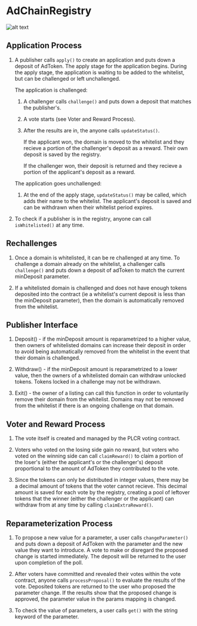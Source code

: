 # AdChainRegistry

![alt text](https://github.com/mzeitlin8/AdChainRegistry/blob/indefiniteListing/Registry.png)


## Application Process

1.  A publisher calls ```apply()``` to create an application and puts down a deposit of AdToken.  The apply stage for the application begins. During the apply stage, the application is waiting to be added to the whitelist, but can be challenged or left unchallenged.

    The application is challenged:

    1.  A challenger calls ```challenge()``` and puts down a deposit that matches the publisher's.

    2.  A vote starts (see Voter and Reward Process).

    3.  After the results are in, the anyone calls ```updateStatus()```.  
        
        If the applicant won, the domain is moved to the whitelist and they recieve a portion of the challenger's deposit as a reward.  Their own deposit is saved by the registry.

        If the challenger won, their deposit is returned and they recieve a portion of the applicant's deposit as a reward.

    The application goes unchallenged:

    1.  At the end of the apply stage, ```updateStatus()``` may be called, which adds their name to the whitelist.
        The applicant's deposit is saved and can be withdrawn when their whitelist period expires.

2.  To check if a publisher is in the registry, anyone can call ```isWhitelisted()``` at any time.



## Rechallenges

1.  Once a domain is whitelisted, it can be re challenged at any time. To challenge a domain already on the whitelist, a challenger calls ```challenge()``` and puts down a deposit of adToken to match the current minDeposit parameter.

2. If a whitelisted domain is challenged and does not have enough tokens deposited into the contract (ie a whitelist's current deposit is less than the minDeposit parameter), then the domain is automatically removed from the whitelist.



## Publisher Interface

1.  Deposit() - if the minDeposit amount is reparametrized to a higher value, then owners of whitelisted domains can increase their deposit in order to avoid being automatically removed from the whitelist in the event that their domain is challenged.

2.  Withdraw() - if the minDeposit amount is reparametrized to a lower value, then the owners of a whitelisted domain can withdraw unlocked tokens. Tokens locked in a challenge may not be withdrawn.

3.  Exit() - the owner of a listing can call this function in order to voluntarily remove their domain from the whitelist. Domains may not be removed from the whitelist if there is an ongoing challenge on that domain.



## Voter and Reward Process

1.  The vote itself is created and managed by the PLCR voting contract.

2.  Voters who voted on the losing side gain no reward, but voters who voted on the winning side can call ```claimReward()```
    to claim a portion of the loser's (either the applicant's or the challenger's) deposit proportional to the amount of
    AdToken they contributed to the vote.

3.  Since the tokens can only be distributed in integer values, there may be a decimal amount of tokens that the voter
    cannot recieve.  This decimal amount is saved for each vote by the registry, creating a pool of leftover tokens that
    the winner (either the challenger or the applicant) can withdraw from at any time by calling ```claimExtraReward()```.



## Reparameterization Process

1.  To propose a new value for a parameter, a user calls ```changeParameter()``` and puts down a deposit of AdToken with the
    parameter and the new value they want to introduce. A vote to make or disregard the proposed change is started immediately. 
    The deposit will be returned to the user upon completion of the poll.

2. After voters have committed and revealed their votes within the vote contract, anyone calls ```processProposal()``` to evaluate the results of the vote. Deposited tokens are returned to the user who proposed the parameter change. If the results show that the proposed change is approved, the parameter value in the params mapping is changed. 

3.  To check the value of parameters, a user calls ```get()``` with the string keyword of the parameter.

